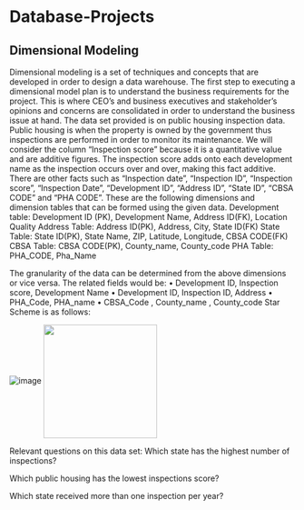 # Database-Projects
## Dimensional Modeling

Dimensional modeling is a set of techniques and concepts that are developed in order to design a data warehouse. The first step to executing a dimensional model plan is to understand the business requirements for the project. This is where CEO’s and business executives and stakeholder’s opinions and concerns are consolidated in order to understand the business issue at hand.
The data set provided is on public housing inspection data. Public housing is when the property is owned by the government thus inspections are performed in order to monitor its maintenance. We will consider the column “Inspection score” because it is a quantitative value and are additive figures. The inspection score adds onto each development name as the inspection occurs over and over, making this fact additive. There are other facts such as “Inspection date”, “Inspection ID”, “Inspection score”, “Inspection Date”, “Development ID”, “Address ID”, “State ID”, “CBSA CODE” and “PHA CODE”. 
These are the following dimensions and dimension tables that can be formed using the given data.
Development table: 
Development ID (PK), Development Name, Address ID(FK), Location Quality
Address Table:
Address ID(PK), Address, City, State ID(FK)	
State Table: 
State ID(PK), State Name, ZIP, Latitude, Longitude, CBSA CODE(FK)
CBSA Table: 
CBSA CODE(PK), County_name, County_code
PHA Table: 
PHA_CODE, Pha_Name

The granularity of the data can be determined from the above dimensions or vice versa. The related fields would be: 
•	Development ID, Inspection score, Development Name
•	Development ID, Inspection ID, Address
•	PHA_Code, PHA_name
•	CBSA_Code , County_name , County_code
Star Scheme is as follows:


![image](https://user-images.githubusercontent.com/31625655/45193092-61880c80-b21a-11e8-8195-b29ded7c099c.png)
 <img src="(https://user-images.githubusercontent.com/31625655/45193092-61880c80-b21a-11e8-8195-b29ded7c099c.png)" width="200" height="200" align="center"/>

Relevant questions on this data set:
Which state has the highest number of inspections?

Which public housing has the lowest inspections score?

Which state received more than one inspection per year?
